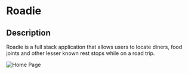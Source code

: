 # Roadie

## Description

Roadie is a full stack application that allows users to locate diners, food joints and other lesser known rest stops while on a road trip. 

![Home Page]('./planning/screenshots/homepage.png')

